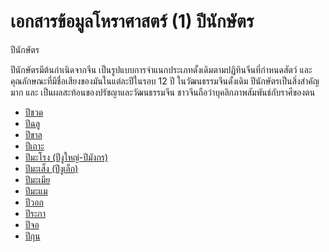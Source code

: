 # เอกสารข้อมูลโหราศาสตร์ (1) ปีนักษัตร

ปีนักษัตร

ปีนักษัตรมีต้นกำเนิดจากจีน เป็นรูปแบบการจำแนกประเภทดั้งเดิมตามปฏิทินจีนที่กำหนดสัตว์ และ คุณลักษณะที่มีชื่อเสียงของมันในแต่ละปีในรอบ 12 ปี ในวัฒนธรรมจีนดั้งเดิม ปีนักษัตรเป็นสิ่งสำคัญมาก และ เป็นผลสะท้อนของปรัชญาและวัฒนธรรมจีน ชาวจีนถือว่าบุคลิกภาพสัมพันธ์กับราศีของตน

- [ปีชวด](astrology_th_constellation_1.md)
- [ปีฉลู](astrology_th_constellation_2.md)
- [ปีขาล](astrology_th_constellation_3.md)
- [ปีเถาะ](astrology_th_constellation_4.md)
- [ปีมะโรง (ปีงูใหญ่-ปีมังกร)](astrology_th_constellation_5.md)
- [ปีมะเส็ง (ปีงูเล็ก)](astrology_th_constellation_6.md)
- [ปีมะเมีย](astrology_th_constellation_7.md)
- [ปีมะแม](astrology_th_constellation_8.md)
- [ปีวอก](astrology_th_constellation_9.md)
- [ปีระกา](astrology_th_constellation_10.md)
- [ปีจอ](astrology_th_constellation_11.md)
- [ปีกุน](astrology_th_constellation_12.md)
